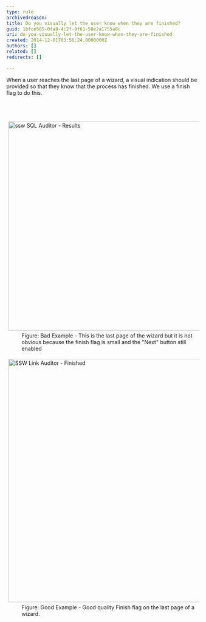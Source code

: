 ```yaml
---
type: rule
archivedreason: 
title: Do you visually let the user know when they are finished?
guid: 1bfce585-0fa8-4c2f-9f61-58e2a1755a8c
uri: do-you-visually-let-the-user-know-when-they-are-finished
created: 2014-12-01T03:56:24.0000000Z
authors: []
related: []
redirects: []

---
```



<p>When a user reaches the last page of a wizard, a visual indication should be provided
                    so that they know that the process has finished. We use a finish flag to do this.</p>
<br><excerpt class='endintro'></excerpt><br>
<dl class="badImage"><dt> 
      <img src="http&#58;//www.ssw.com.au/ssw/Standards/Rules/Images/BadFinishedPage.gif" alt="ssw SQL Auditor - Results" style="margin&#58;5px;width&#58;550px;" />
   </dt><dd>Figure&#58; Bad Example - This is the last page of the wizard but it is not obvious because the finish flag is small and the &quot;Next&quot; button still enabled</dd></dl><dl class="goodImage"><dt> 
      <img border="0" src="http&#58;//www.ssw.com.au/ssw/Standards/Rules/Images/GoodFlagImage.png" alt="SSW Link Auditor - Finished" style="margin&#58;5px;width&#58;640px;" />
   </dt><dd> Figure&#58; Good Example - Good quality Finish flag on the last page of a wizard.</dd></dl>


